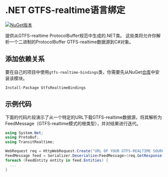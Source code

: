 # .NET GTFS-realtime语言绑定

[![NuGet版本](https://badge.fury.io/nu/GtfsRealtimeBindings.svg)](http://badge.fury.io/nu/GtfsRealtimeBindings)

提供从GTFS-realtime ProtocolBuffer规范中生成的.NET类。 这些类将允许你解析一个二进制的ProtocolBuffer GTFS-realtime数据源到C#对象。

## 添加依赖关系

要在自己的项目中使用`gtfs-realtime-bindings`类，你需要先从NuGet[仓库](https://www.nuget.org/packages/GtfsRealtimeBindings/)中安装该模块。

    Install-Package GtfsRealtimeBindings

## 示例代码

下面的代码片段演示了从一个特定的URL下载GTFS-realtime数据源，将其解析为FeedMessage（GTFS-realtime模式的根类型），并对结果进行迭代。

```csharp
using System.Net;
using ProtoBuf;
using TransitRealtime;

WebRequest req = HttpWebRequest.Create("URL OF YOUR GTFS-REALTIME SOURCE GOES HERE");
FeedMessage feed = Serializer.Deserialize<FeedMessage>(req.GetResponse().GetResponseStream());
foreach (FeedEntity entity in feed.Entities) {
  ...
}
```
